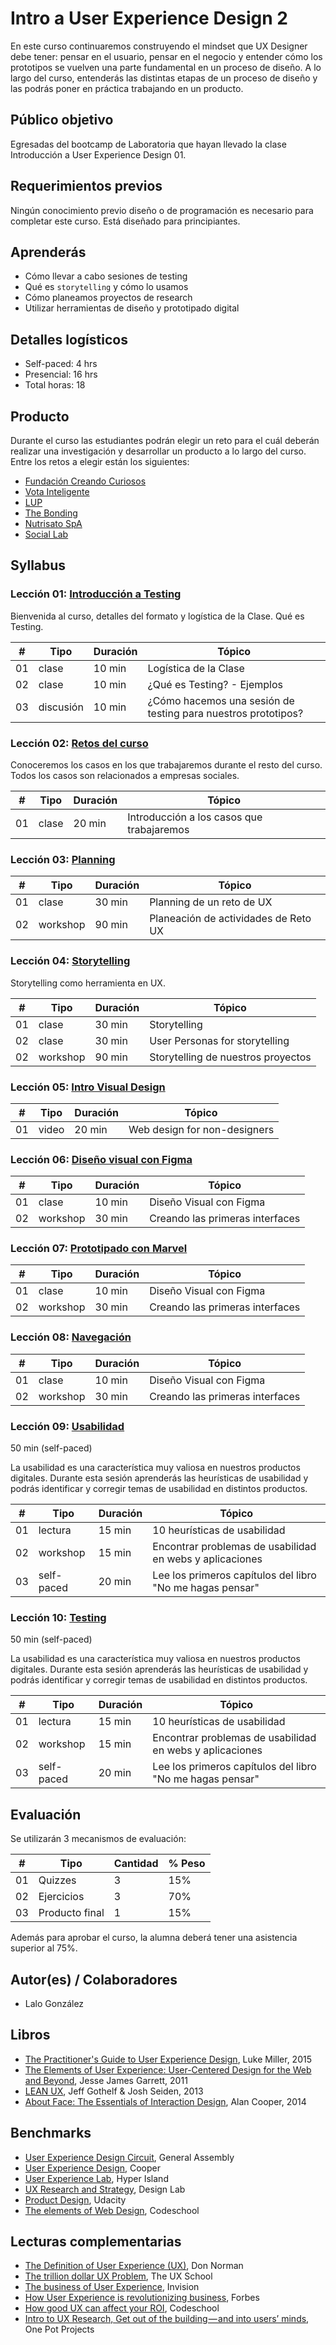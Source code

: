# Intro a User Experience Design 2


En este curso continuaremos construyendo el mindset que UX Designer debe tener: pensar en el usuario, pensar en el negocio y entender cómo los prototipos se vuelven una parte fundamental en un proceso de diseño. A lo largo del curso, entenderás las distintas etapas de un proceso de diseño y las podrás poner en práctica trabajando en un producto.


## Público objetivo

Egresadas del bootcamp de Laboratoria que hayan llevado la clase Introducción a User Experience Design 01.

## Requerimientos previos

Ningún conocimiento previo diseño o de programación es necesario para completar este curso. Está diseñado para principiantes.

## Aprenderás


* Cómo llevar a cabo sesiones de testing
* Qué es `storytelling` y cómo lo usamos
* Cómo planeamos proyectos de research
* Utilizar herramientas de diseño y prototipado digital

## Detalles logísticos

* Self-paced: 4 hrs
* Presencial: 16 hrs
* Total horas: 18

## Producto

Durante el curso las estudiantes podrán elegir un reto para el cuál deberán realizar una investigación y desarrollar un producto a lo largo del curso. Entre los retos a elegir están los siguientes: 

* [Fundación Creando Curiosos](https://www.creandocuriosos.org/)
* [Vota Inteligente](http://VotaInteligente.cl)
* [LUP](https://www.plasticlup.com/)
* [The Bonding](http://www.thebonding.cl/)
* [Nutrisato SpA](http://www.nutrisato.com/)
* [Social Lab](#)



## Syllabus

### Lección 01: [Introducción a Testing](/02-educacion-continua/02-intro-uxd-2/Unidad-1/01-tests-con-usuarios.md)

Bienvenida al curso, detalles del formato y logística de la Clase. Qué es Testing.


| # | Tipo | Duración | Tópico
| - | ---- | -------- | ------
| 01 | clase | 10 min | Logística de la Clase
| 02 | clase | 10 min | ¿Qué es Testing? - Ejemplos
| 03 | discusión | 10 min | ¿Cómo hacemos una sesión de testing para nuestros prototipos?


### Lección 02: [Retos del curso](/02-educacion-continua/02-intro-uxd-2/Unidad-1/02-challenges.md)


Conoceremos los casos en los que trabajaremos durante el resto del curso. Todos los casos son relacionados a empresas sociales. 

| # | Tipo | Duración | Tópico
| - | ---- | -------- | ------
| 01 | clase | 20 min | Introducción a los casos que trabajaremos


### Lección 03: [Planning](/02-educacion-continua/02-intro-uxd-2/Unidad-1/03-planning.md)


| # | Tipo | Duración | Tópico
| - | ---- | -------- | ------
| 01 | clase | 30 min | Planning de un reto de UX
| 02 | workshop | 90 min | Planeación de actividades de Reto UX  


### Lección 04: [Storytelling](/02-educacion-continua/02-intro-uxd-2/Unidad-2/04-storytelling.md)

Storytelling como herramienta en UX.

| # | Tipo | Duración | Tópico
| - | ---- | -------- | ------
| 01 | clase | 30 min | Storytelling
| 02 | clase | 30 min | User Personas for storytelling
| 02 | workshop | 90 min | Storytelling de nuestros proyectos


### Lección 05: [Intro Visual Design](/02-educacion-continua/02-intro-uxd-2/Unidad-3/05-intro-visual-design.md)


| # | Tipo | Duración | Tópico
| - | ---- | -------- | ------
| 01 | video | 20 min | Web design for non-designers


### Lección 06: [Diseño visual con Figma](/02-educacion-continua/02-intro-uxd-2/Unidad-3/06-diseno-visual-con-figma.md)
 

| # | Tipo | Duración | Tópico
| - | ---- | -------- | ------
| 01 | clase | 10 min | Diseño Visual con Figma
| 02 | workshop | 30 min | Creando las primeras interfaces

### Lección 07: [Prototipado con Marvel](/02-educacion-continua/02-intro-uxd-2/Unidad-3/07-prototipado-con-marvel.md)
 

| # | Tipo | Duración | Tópico
| - | ---- | -------- | ------
| 01 | clase | 10 min | Diseño Visual con Figma
| 02 | workshop | 30 min | Creando las primeras interfaces

### Lección 08: [Navegación](/02-educacion-continua/02-intro-uxd-2/Unidad-4/08-navegacion.md)
 

| # | Tipo | Duración | Tópico
| - | ---- | -------- | ------
| 01 | clase | 10 min | Diseño Visual con Figma
| 02 | workshop | 30 min | Creando las primeras interfaces

### Lección 09: [Usabilidad](/02-educacion-continua/02-intro-uxd-2/Unidad-4/09-usabilidad.md)

50 min (self-paced)

La usabilidad es una característica muy valiosa en nuestros productos digitales. Durante esta sesión aprenderás las heurísticas de usabilidad y podrás identificar y corregir temas de usabilidad en distintos productos.

| # | Tipo | Duración | Tópico
| - | ---- | -------- | ------
| 01 | lectura | 15 min | 10 heurísticas de usabilidad
| 02 | workshop | 15 min | Encontrar problemas de usabilidad en webs y aplicaciones
| 03 | self-paced | 20 min | Lee los primeros capítulos del libro "No me hagas pensar"


### Lección 10: [Testing](/02-educacion-continua/02-intro-uxd-2/Unidad-4/10-testing.md)

50 min (self-paced)

La usabilidad es una característica muy valiosa en nuestros productos digitales. Durante esta sesión aprenderás las heurísticas de usabilidad y podrás identificar y corregir temas de usabilidad en distintos productos.

| # | Tipo | Duración | Tópico
| - | ---- | -------- | ------
| 01 | lectura | 15 min | 10 heurísticas de usabilidad
| 02 | workshop | 15 min | Encontrar problemas de usabilidad en webs y aplicaciones
| 03 | self-paced | 20 min | Lee los primeros capítulos del libro "No me hagas pensar"

## Evaluación 

Se utilizarán 3 mecanismos de evaluación:

| # | Tipo | Cantidad | % Peso
| - | ---- | -------- | ------
| 01 | Quizzes | 3 | 15%
| 02 | Ejercicios | 3| 70%
| 03 | Producto final | 1 | 15%

Además para aprobar el curso, la alumna deberá tener una asistencia superior al 75%.


## Autor(es) / Colaboradores

* Lalo González

## Libros

* [The Practitioner's Guide to User Experience Design](https://www.amazon.com/Practitioners-Guide-User-Experience-Design/dp/1455548588/ref=sr_1_1?ie=UTF8&qid=1500431556&sr=8-1&keywords=practitioners+guide+to+user+experience),  Luke Miller, 2015 
* [The Elements of User Experience: User-Centered Design for the Web and Beyond](https://www.amazon.com/Elements-User-Experience-User-Centered-Design/dp/0321683684/ref=sr_1_1?ie=UTF8&qid=1500431528&sr=8-1&keywords=elements+of+user+experience), Jesse James Garrett, 2011
* [LEAN UX](https://www.amazon.com/Lean-UX-Designing-Great-Products/dp/1491953608/ref=sr_1_1?ie=UTF8&qid=1500431693&sr=8-1&keywords=lean+ux), Jeff Gothelf & Josh Seiden, 2013
* [About Face: The Essentials of Interaction Design](https://www.amazon.com/About-Face-Essentials-Interaction-Design/dp/1118766571/ref=sr_1_2?ie=UTF8&qid=1500431746&sr=8-2&keywords=about+face), Alan Cooper, 2014

## Benchmarks

* [User Experience Design Circuit](https://generalassemb.ly/education/learn-user-experience-design-online), General Assembly
* [User Experience Design](https://www.cooper.com/training/interaction-design), Cooper
* [User Experience Lab](https://www.hyperisland.com/programs-and-courses/user-experience-lab), Hyper Island
* [UX Research and Strategy](http://trydesignlab.com/ux-design-course/), Design Lab
* [Product Design](https://www.udacity.com/course/product-design--ud509), Udacity
* [The elements of Web Design](https://www.codeschool.com/courses/the-elements-of-web-design), Codeschool

## Lecturas complementarias

* [The Definition of User Experience (UX)](https://www.nngroup.com/articles/definition-user-experience/), Don Norman 
* [The trillion dollar UX Problem](https://drive.google.com/viewerng/viewer?url=https://s3.amazonaws.com/coach-courses-us/public/theuxschool/uploads/The_Trillion_Dollar_UX_Problem.pdf), The UX School
* [The business of User Experience](https://www.invisionapp.com/blog/business-of-user-experience/), Invision
* [How User Experience is revolutionizing business](https://www.forbes.com/forbes/welcome/?toURL=https://www.forbes.com/sites/karenclarkcole/2016/05/31/how-user-experience-is-revolutionizing-business/&refURL=https://intro-ux.laboratoria.la/01-intro-uxd&referrer=https://intro-ux.laboratoria.la/01-intro-uxd#842501f36203), Forbes
* [How good UX can affect your ROI](https://www.codeschool.com/blog/2016/06/02/how-good-ux-design-can-affect-your-roi/), Codeschool
* [Intro to UX Research, Get out of the building — and into users’ minds](https://onepotprojects.com/intro-to-ux-research-f55cc09a3431), One Pot Projects
